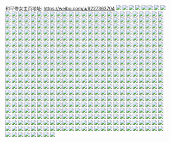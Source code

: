 和平修女主页地址: https://weibo.com/u/6227363704 
![](https://wx4.sinaimg.cn/mw2000/006NrnM4ly1h9e8dhwu6yj31o0280nmz.jpg) 
![](https://wx4.sinaimg.cn/mw2000/006NrnM4ly1h977jb4b2ij32c0340u0z.jpg) 
![](https://wx4.sinaimg.cn/mw2000/006NrnM4ly1h95z5vyiq3j31o0280hdt.jpg) 
![](https://wx4.sinaimg.cn/mw2000/006NrnM4ly1h95z5riuj2j31o0280hdt.jpg) 
![](https://wx4.sinaimg.cn/mw2000/006NrnM4ly1h8xh84t3bij327s2ye4qr.jpg) 
![](https://wx4.sinaimg.cn/mw2000/006NrnM4ly1h8xh89dsg5j31nz27zb29.jpg) 
![](https://wx4.sinaimg.cn/mw2000/006NrnM4ly1h8xh8a1l2jj31o0280e81.jpg) 
![](https://wx4.sinaimg.cn/mw2000/006NrnM4ly1h8xh88kb7gj31o0280u0x.jpg) 
![](https://wx4.sinaimg.cn/mw2000/006NrnM4ly1h8uiud09a4j31o0280x6p.jpg) 
![](https://wx4.sinaimg.cn/mw2000/006NrnM4ly1h8uiudvl0sj31o0280u0x.jpg) 
![](https://wx4.sinaimg.cn/mw2000/006NrnM4ly1h8nm0iq11sj32801o0b29.jpg) 
![](https://wx4.sinaimg.cn/mw2000/006NrnM4ly1h8lc8cululj31o0280npd.jpg) 
![](https://wx4.sinaimg.cn/mw2000/006NrnM4ly1h8lcbd9448j31o0280hdt.jpg) 
![](https://wx4.sinaimg.cn/mw2000/006NrnM4ly1h8ik2py7abj32a531ie82.jpg) 
![](https://wx4.sinaimg.cn/mw2000/006NrnM4ly1h8ik2xebg1j31o02801ky.jpg) 
![](https://wx4.sinaimg.cn/mw2000/006NrnM4ly1h8ctmtcvxoj326k26knpd.jpg) 
![](https://wx4.sinaimg.cn/mw2000/006NrnM4ly1h8ctmv8pkej30h80mywh3.jpg) 
![](https://wx4.sinaimg.cn/mw2000/006NrnM4ly1h8bzryuvrqj31it213b29.jpg) 
![](https://wx4.sinaimg.cn/mw2000/006NrnM4ly1h8bzrzy4zoj31by1rx4qp.jpg) 
![](https://wx4.sinaimg.cn/mw2000/006NrnM4ly1h8bzry9vhtj31o0280kjl.jpg) 
![](https://wx4.sinaimg.cn/mw2000/006NrnM4ly1h8bzs1lb3oj31o0280x6p.jpg) 
![](https://wx4.sinaimg.cn/mw2000/006NrnM4ly1h8bzs0rjo3j31o0280kjl.jpg) 
![](https://wx4.sinaimg.cn/mw2000/006NrnM4ly1h8bzrx41r7j31o0280x6p.jpg) 
![](https://wx4.sinaimg.cn/mw2000/006NrnM4ly1h8aqh6u6s4j32c02c07wi.jpg) 
![](https://wx4.sinaimg.cn/mw2000/006NrnM4ly1h8aqh643dpj31nz1nz4qp.jpg) 
![](https://wx4.sinaimg.cn/mw2000/006NrnM4ly1h8aqign1h4j30zo0zok08.jpg) 
![](https://wx4.sinaimg.cn/mw2000/006NrnM4ly1h7nlcz8sxxj31o01o0b29.jpg) 
![](https://wx4.sinaimg.cn/mw2000/006NrnM4ly1h7nlcx7tdtj32by2bye82.jpg) 
![](https://wx4.sinaimg.cn/mw2000/006NrnM4ly1h7nld0rqd5j31o01o0b29.jpg) 
![](https://wx4.sinaimg.cn/mw2000/006NrnM4ly1h7nlcttldgj32c02c0b29.jpg) 
![](https://wx4.sinaimg.cn/mw2000/006NrnM4ly1h7nlcvdfh3j32c02c0npd.jpg) 
![](https://wx4.sinaimg.cn/mw2000/006NrnM4ly1h7nldmlxedj32c02c0kjl.jpg) 
![](https://wx4.sinaimg.cn/mw2000/006NrnM4ly1h7gttwhitzj30wi0jw77h.jpg) 
![](https://wx4.sinaimg.cn/mw2000/006NrnM4ly1h70ivynjo0j32bc334gy3.jpg) 
![](https://wx4.sinaimg.cn/mw2000/006NrnM4ly1h70j2wcsx4j314v1iidx6.jpg) 
![](https://wx4.sinaimg.cn/mw2000/006NrnM4ly1h70ivv6qm3j31401hcgnh.jpg) 
![](https://wx4.sinaimg.cn/mw2000/006NrnM4ly1h70j309v54j32c0340x6p.jpg) 
![](https://wx4.sinaimg.cn/mw2000/006NrnM4ly1h70j4vipi9j32bc334qv6.jpg) 
![](https://wx4.sinaimg.cn/mw2000/006NrnM4ly1h6y3l7rpqgj31o0280u0x.jpg) 
![](https://wx4.sinaimg.cn/mw2000/006NrnM4ly1h6y3l93s40j31o0280e81.jpg) 
![](https://wx4.sinaimg.cn/mw2000/006NrnM4ly1h6y3lafproj31o0280tfk.jpg) 
![](https://wx4.sinaimg.cn/mw2000/006NrnM4ly1h6y3lcl8caj30wi17c0tf.jpg) 
![](https://wx4.sinaimg.cn/mw2000/006NrnM4ly1h6y3lca27oj31o0280hdt.jpg) 
![](https://wx4.sinaimg.cn/mw2000/006NrnM4ly1h6y3larcfbj30wi17cdnb.jpg) 
![](https://wx4.sinaimg.cn/mw2000/006NrnM4ly1h6vu3dbs9rj30u0140tb2.jpg) 
![](https://wx4.sinaimg.cn/mw2000/006NrnM4ly1h6vu3cq915j30u0140gnf.jpg) 
![](https://wx4.sinaimg.cn/mw2000/006NrnM4ly1h6vowtq9nlj30u0140dp1.jpg) 
![](https://wx4.sinaimg.cn/mw2000/006NrnM4ly1h6vowuwciqj30u013ywnt.jpg) 
![](https://wx4.sinaimg.cn/mw2000/006NrnM4ly1h6vowvvvgvj30u014042b.jpg) 
![](https://wx4.sinaimg.cn/mw2000/006NrnM4ly1h66eo76s67j30vh0vh75e.jpg) 
![](https://wx4.sinaimg.cn/mw2000/006NrnM4ly1h66eo9umq5j31o0280b29.jpg) 
![](https://wx4.sinaimg.cn/mw2000/006NrnM4ly1h5zi4xlqirj32c0340b2a.jpg) 
![](https://wx4.sinaimg.cn/mw2000/006NrnM4ly1h5nndlu2c9j32c0340npe.jpg) 
![](https://wx4.sinaimg.cn/mw2000/006NrnM4ly1h5nnde9nnwj32c03404qq.jpg) 
![](https://wx4.sinaimg.cn/mw2000/006NrnM4ly1h5nndibf71j31o0280qv5.jpg) 
![](https://wx4.sinaimg.cn/mw2000/006NrnM4ly1h5nng904iaj32c035tkjo.jpg) 
![](https://wx4.sinaimg.cn/mw2000/006NrnM4ly1h5nng7nqy3j30wi17c4qp.jpg) 
![](https://wx4.sinaimg.cn/mw2000/006NrnM4ly1h5nng39izij32c0340qv7.jpg) 
![](https://wx4.sinaimg.cn/mw2000/006NrnM4ly1h5nng4ohb7j32c0340hdu.jpg) 
![](https://wx4.sinaimg.cn/mw2000/006NrnM4ly1h5j5vmap02j32c0340x6q.jpg) 
![](https://wx4.sinaimg.cn/mw2000/006NrnM4ly1h5j5voj2faj31jw22ib29.jpg) 
![](https://wx4.sinaimg.cn/mw2000/006NrnM4ly1h5j5vp3gtrj3241241e81.jpg) 
![](https://wx4.sinaimg.cn/mw2000/006NrnM4ly1h5j5vrw07tj31ri2coqv5.jpg) 
![](https://wx4.sinaimg.cn/mw2000/006NrnM4ly1h5j5vpvy02j32c0340b2a.jpg) 
![](https://wx4.sinaimg.cn/mw2000/006NrnM4ly1h5j5vxm0klj32c0340hdu.jpg) 
![](https://wx4.sinaimg.cn/mw2000/006NrnM4ly1h5j5vo04nmj31o0280kjm.jpg) 
![](https://wx4.sinaimg.cn/mw2000/006NrnM4ly1h5j5vko17aj31zr2nob29.jpg) 
![](https://wx4.sinaimg.cn/mw2000/006NrnM4ly1h5j5vr5knsj32c03401kz.jpg) 
![](https://wx4.sinaimg.cn/mw2000/006NrnM4ly1h5j5vtbvqqj31o0280kjl.jpg) 
![](https://wx4.sinaimg.cn/mw2000/006NrnM4ly1h5j5vub0ytj32c03407wi.jpg) 
![](https://wx4.sinaimg.cn/mw2000/006NrnM4ly1h5j5vwe64wj325o2vkhdt.jpg) 
![](https://wx4.sinaimg.cn/mw2000/006NrnM4ly1h5be6yx5ugj31o01o04qp.jpg) 
![](https://wx4.sinaimg.cn/mw2000/006NrnM4ly1h57h16fodrj31o01o0b29.jpg) 
![](https://wx4.sinaimg.cn/mw2000/006NrnM4ly1h57h17alkwj32c02c0qv5.jpg) 
![](https://wx4.sinaimg.cn/mw2000/006NrnM4ly1h57h1c5b8aj32801o0x6p.jpg) 
![](https://wx4.sinaimg.cn/mw2000/006NrnM4ly1h4rmhpn5e8j32c02c0hdt.jpg) 
![](https://wx4.sinaimg.cn/mw2000/006NrnM4ly1h4rmhthzikj30su0suafa.jpg) 
![](https://wx4.sinaimg.cn/mw2000/006NrnM4ly1h4n1n9ifj4j32c02c01kz.jpg) 
![](https://wx4.sinaimg.cn/mw2000/006NrnM4ly1h4n1nep1u7j31qc1qchdt.jpg) 
![](https://wx4.sinaimg.cn/mw2000/006NrnM4ly1h4n1nb8zk1j327n27nhdu.jpg) 
![](https://wx4.sinaimg.cn/mw2000/006NrnM4ly1h4n1n83stnj32c02c04qq.jpg) 
![](https://wx4.sinaimg.cn/mw2000/006NrnM4ly1h4n1ndon4sj32c02c0qv5.jpg) 
![](https://wx4.sinaimg.cn/mw2000/006NrnM4ly1h4n1ncol9wj3242242u0x.jpg) 
![](https://wx4.sinaimg.cn/mw2000/006NrnM4ly1h4n1nbxlubj32c02c0e81.jpg) 
![](https://wx4.sinaimg.cn/mw2000/006NrnM4ly1h4n1nf7jtaj31o01o07t2.jpg) 
![](https://wx4.sinaimg.cn/mw2000/006NrnM4ly1h4jh85km6ij30wi0widm2.jpg) 
![](https://wx4.sinaimg.cn/mw2000/006NrnM4ly1h4ch7w39ngj32c02c0qv5.jpg) 
![](https://wx4.sinaimg.cn/mw2000/006NrnM4ly1h33ebo35dpj32c02c0qv5.jpg) 
![](https://wx4.sinaimg.cn/mw2000/006NrnM4ly1h33ebp0854j32c02c0e82.jpg) 
![](https://wx4.sinaimg.cn/mw2000/006NrnM4ly1h33eias2g9j32801o0npd.jpg) 
![](https://wx4.sinaimg.cn/mw2000/006NrnM4ly1h33ejanyp8j32c02c0npd.jpg) 
![](https://wx4.sinaimg.cn/mw2000/006NrnM4ly1h33fuvqrogj32522urb2b.jpg) 
![](https://wx4.sinaimg.cn/mw2000/006NrnM4ly1h33eibmm90j32c02c0u0x.jpg) 
![](https://wx4.sinaimg.cn/mw2000/006NrnM4ly1h33ej9xq8jj32c02c01ky.jpg) 
![](https://wx4.sinaimg.cn/mw2000/006NrnM4ly1h33ejnxia1j32c02c0x6p.jpg) 
![](https://wx4.sinaimg.cn/mw2000/006NrnM4ly1h2xo93qqr2j32mf3hxkjn.jpg) 
![](https://wx4.sinaimg.cn/mw2000/006NrnM4ly1h2xofmn1t9j31gr1gre81.jpg) 
![](https://wx4.sinaimg.cn/mw2000/006NrnM4ly1h2xocjvd3zj32h51uvb29.jpg) 
![](https://wx4.sinaimg.cn/mw2000/006NrnM4ly1h2ew68ho73j32c02c07wi.jpg) 
![](https://wx4.sinaimg.cn/mw2000/006NrnM4ly1h2ew6fgwmmj32c02c0b2b.jpg) 
![](https://wx4.sinaimg.cn/mw2000/006NrnM4ly1h2ew7i7dw2j30ps0ps0tr.jpg) 
![](https://wx4.sinaimg.cn/mw2000/006NrnM4ly1h2chstbj0wj3340340npg.jpg) 
![](https://wx4.sinaimg.cn/mw2000/006NrnM4ly1h2chszjh8dj32c02c07wj.jpg) 
![](https://wx4.sinaimg.cn/mw2000/006NrnM4ly1h2cht1vj8wj324225be81.jpg) 
![](https://wx4.sinaimg.cn/mw2000/006NrnM4ly1h2chsbno0tj32c02c0b2a.jpg) 
![](https://wx4.sinaimg.cn/mw2000/006NrnM4ly1h2chsf2mnjj32c02c0x6p.jpg) 
![](https://wx4.sinaimg.cn/mw2000/006NrnM4ly1h276vi22dqj329l30se82.jpg) 
![](https://wx4.sinaimg.cn/mw2000/006NrnM4ly1h276vgsa67j32c0340kjm.jpg) 
![](https://wx4.sinaimg.cn/mw2000/006NrnM4ly1h276vk2ykqj328n2zjb2a.jpg) 
![](https://wx4.sinaimg.cn/mw2000/006NrnM4ly1h276vnha38j31pz2anb29.jpg) 
![](https://wx4.sinaimg.cn/mw2000/006NrnM4ly1h1e85pvgppj327p28jqt2.jpg) 
![](https://wx4.sinaimg.cn/mw2000/006NrnM4ly1h1e895t9yhj31o01o01kx.jpg) 
![](https://wx4.sinaimg.cn/mw2000/006NrnM4ly1h1e85eemy7j329g29g7wi.jpg) 
![](https://wx4.sinaimg.cn/mw2000/006NrnM4ly1h1e85h4db1j32801o0qv5.jpg) 
![](https://wx4.sinaimg.cn/mw2000/006NrnM4ly1h106dnv0z8j31vb1vbnke.jpg) 
![](https://wx4.sinaimg.cn/mw2000/006NrnM4ly1h106dpmag8j30zk0zkdrp.jpg) 
![](https://wx4.sinaimg.cn/mw2000/006NrnM4ly1h106diwk0cj30hs0hswgm.jpg) 
![](https://wx4.sinaimg.cn/mw2000/006NrnM4ly1h106dqd3phj322x22xb29.jpg) 
![](https://wx4.sinaimg.cn/mw2000/006NrnM4ly1h106ds1f6bj32c02c0x6r.jpg) 
![](https://wx4.sinaimg.cn/mw2000/006NrnM4ly1h0yy81lro0j32c02c04qq.jpg) 
![](https://wx4.sinaimg.cn/mw2000/006NrnM4ly1h0yphyzrzqj317c0widq9.jpg) 
![](https://wx4.sinaimg.cn/mw2000/006NrnM4ly1h0ypnvwxe6j31o01o0x4e.jpg) 
![](https://wx4.sinaimg.cn/mw2000/006NrnM4ly1h0yy84nockj32c02c0qv5.jpg) 
![](https://wx4.sinaimg.cn/mw2000/006NrnM4ly1h0yphzsqooj32801o07wh.jpg) 
![](https://wx4.sinaimg.cn/mw2000/006NrnM4ly1h0yy7x9lvdj30wi0wiwlf.jpg) 
![](https://wx4.sinaimg.cn/mw2000/006NrnM4ly1h0ypi29ml3j32c02c0kjl.jpg) 
![](https://wx4.sinaimg.cn/mw2000/006NrnM4ly1h0yy7wssj5j32c02c0hdu.jpg) 
![](https://wx4.sinaimg.cn/mw2000/006NrnM4ly1h0yy83p483j32c02c01ky.jpg) 
![](https://wx4.sinaimg.cn/mw2000/006NrnM4ly1h0m447ed60j322v22vqv5.jpg) 
![](https://wx4.sinaimg.cn/mw2000/006NrnM4ly1h0m44bsrfjj321s21se81.jpg) 
![](https://wx4.sinaimg.cn/mw2000/006NrnM4ly1h0lvb4pnt9j32c02c0e81.jpg) 
![](https://wx4.sinaimg.cn/mw2000/006NrnM4ly1h0lvdz6zaxj32c02c0hdt.jpg) 
![](https://wx4.sinaimg.cn/mw2000/006NrnM4ly1h0ik0tg6cfj32c02c0u0x.jpg) 
![](https://wx4.sinaimg.cn/mw2000/006NrnM4ly1h0ik0yhji2j322h22hb29.jpg) 
![](https://wx4.sinaimg.cn/mw2000/006NrnM4ly1h063eq912uj32c02c0npd.jpg) 
![](https://wx4.sinaimg.cn/mw2000/006NrnM4ly1h063fzl4wtj32c02c0qv6.jpg) 
![](https://wx4.sinaimg.cn/mw2000/006NrnM4ly1gzhmwdrnx6j32cq2cq1kx.jpg) 
![](https://wx4.sinaimg.cn/mw2000/006NrnM4ly1gzhmwcz639j32co2co4qp.jpg) 
![](https://wx4.sinaimg.cn/mw2000/006NrnM4ly1gzcur0iz5uj32c0340qv8.jpg) 
![](https://wx4.sinaimg.cn/mw2000/006NrnM4ly1gzcur144o2j30ny0vxgoj.jpg) 
![](https://wx4.sinaimg.cn/mw2000/006NrnM4ly1gzcur1q2qej32801o0e81.jpg) 
![](https://wx4.sinaimg.cn/mw2000/006NrnM4ly1gz8oj3ui50j30s80s8q7z.jpg) 
![](https://wx4.sinaimg.cn/mw2000/006NrnM4ly1gz1ztffn61j30rt2bd4qp.jpg) 
![](https://wx4.sinaimg.cn/mw2000/006NrnM4ly1gy9vseqx1nj30wi0b7jsy.jpg) 
![](https://wx4.sinaimg.cn/mw2000/006NrnM4ly1gy9vsij9n6j30u01trqiu.jpg) 
![](https://wx4.sinaimg.cn/mw2000/006NrnM4ly1gxx6vmdlpaj32u424l7wj.jpg) 
![](https://wx4.sinaimg.cn/mw2000/006NrnM4ly1gxx6vqin8kj31qd2b5u0z.jpg) 
![](https://wx4.sinaimg.cn/mw2000/006NrnM4ly1gxiicin2qrj30wi4jewwn.jpg) 
![](https://wx4.sinaimg.cn/mw2000/006NrnM4ly1gxiichq9iej31qy3404qq.jpg) 
![](https://wx4.sinaimg.cn/mw2000/006NrnM4ly1gxbgfo8dclj33402c0x6q.jpg) 
![](https://wx4.sinaimg.cn/mw2000/006NrnM4ly1gxbgfql8i5j33402c0npd.jpg) 
![](https://wx4.sinaimg.cn/mw2000/006NrnM4ly1gxbgfxmxmpj32771neb29.jpg) 
![](https://wx4.sinaimg.cn/mw2000/006NrnM4ly1gxbgfu7vyxj33402c0npg.jpg) 
![](https://wx4.sinaimg.cn/mw2000/006NrnM4ly1gxbgfwn243j33402c0hdw.jpg) 
![](https://wx4.sinaimg.cn/mw2000/006NrnM4ly1gxbgg1ullxj32c0340hdw.jpg) 
![](https://wx4.sinaimg.cn/mw2000/006NrnM4ly1gx96dh4c2bj32c0340u0y.jpg) 
![](https://wx4.sinaimg.cn/mw2000/006NrnM4ly1gx96daoolrj32by1qynpe.jpg) 
![](https://wx4.sinaimg.cn/mw2000/006NrnM4ly1gx96dban7gj30wi1yah3j.jpg) 
![](https://wx4.sinaimg.cn/mw2000/006NrnM4ly1gx96dc78dwj32by1qzb2a.jpg) 
![](https://wx4.sinaimg.cn/mw2000/006NrnM4ly1gx96dd4nluj31zy1hy7wh.jpg) 
![](https://wx4.sinaimg.cn/mw2000/006NrnM4ly1gx96deacooj32za28gb2b.jpg) 
![](https://wx4.sinaimg.cn/mw2000/006NrnM4ly1gx945k2qfdj32by1qznpe.jpg) 
![](https://wx4.sinaimg.cn/mw2000/006NrnM4ly1gx945ifws8j31l416uh7c.jpg) 
![](https://wx4.sinaimg.cn/mw2000/006NrnM4ly1gx945ht6gfj30vb0nhtim.jpg) 
![](https://wx4.sinaimg.cn/mw2000/006NrnM4ly1gx945pisqdj32ra22gkjo.jpg) 
![](https://wx4.sinaimg.cn/mw2000/006NrnM4ly1gx945vnr0pj33402c01kz.jpg) 
![](https://wx4.sinaimg.cn/mw2000/006NrnM4ly1gx945tojcpj33402c0kjp.jpg) 
![](https://wx4.sinaimg.cn/mw2000/006NrnM4ly1gx945qg81fj32by1qz4qq.jpg) 
![](https://wx4.sinaimg.cn/mw2000/006NrnM4ly1gx945y4jo8j328q1okb2b.jpg) 
![](https://wx4.sinaimg.cn/mw2000/006NrnM4ly1gx945z4faej32by1qzkjm.jpg) 
![](https://wx4.sinaimg.cn/mw2000/006NrnM4ly1gx9449x0r0j33402c0qv8.jpg) 
![](https://wx4.sinaimg.cn/mw2000/006NrnM4ly1gx9441fsv8j33402c07wj.jpg) 
![](https://wx4.sinaimg.cn/mw2000/006NrnM4ly1gx9447u45mj32tz24hu0x.jpg) 
![](https://wx4.sinaimg.cn/mw2000/006NrnM4ly1gx943z4bbgj33402c0u0y.jpg) 
![](https://wx4.sinaimg.cn/mw2000/006NrnM4ly1gx9441w881j30n80hfgq7.jpg) 
![](https://wx4.sinaimg.cn/mw2000/006NrnM4ly1gx9443tpxqj33402c0e84.jpg) 
![](https://wx4.sinaimg.cn/mw2000/006NrnM4ly1gwn9t8xsfoj32c033yqv7.jpg) 
![](https://wx4.sinaimg.cn/mw2000/006NrnM4ly1gwn9t7ouagj32c033ye82.jpg) 
![](https://wx4.sinaimg.cn/mw2000/006NrnM4ly1gwn9tads1nj32c033y4qr.jpg) 
![](https://wx4.sinaimg.cn/mw2000/006NrnM4ly1gwn9tbvvn6j32c033y4qr.jpg) 
![](https://wx4.sinaimg.cn/mw2000/006NrnM4ly1gwn9te36csj32c033yhdv.jpg) 
![](https://wx4.sinaimg.cn/mw2000/006NrnM4ly1gwn9tfbus1j32c033yx6q.jpg) 
![](https://wx4.sinaimg.cn/mw2000/006NrnM4ly1gw9c9qitddj334033yu0x.jpg) 
![](https://wx4.sinaimg.cn/mw2000/006NrnM4ly1gw19qbcgwkj30xc230e81.jpg) 
![](https://wx4.sinaimg.cn/mw2000/006NrnM4ly1gw19qcnpadj30xc2307r2.jpg) 
![](https://wx4.sinaimg.cn/mw2000/006NrnM4ly1gw19qdjnv9j30xc2304qp.jpg) 
![](https://wx4.sinaimg.cn/mw2000/006NrnM4ly1gw19qe71iej30xc1wrqsu.jpg) 
![](https://wx4.sinaimg.cn/mw2000/006NrnM4ly1gw19qap3y9j30xc2301kx.jpg) 
![](https://wx4.sinaimg.cn/mw2000/006NrnM4ly1gw19qg1ou0j323n2svhdt.jpg) 
![](https://wx4.sinaimg.cn/mw2000/006NrnM4ly1gvfv3fv75nj62c03404qt02.jpg) 
![](https://wx4.sinaimg.cn/mw2000/006NrnM4ly1gvfuzolai0j62c033ykjn02.jpg) 
![](https://wx4.sinaimg.cn/mw2000/006NrnM4ly1gvfbdfnc0gj32c033y7wi.jpg) 
![](https://wx4.sinaimg.cn/mw2000/006NrnM4ly1gvfuzrdt91j622o340hdu02.jpg) 
![](https://wx4.sinaimg.cn/mw2000/006NrnM4ly1gvfuzpshd6j634033yu0z02.jpg) 
![](https://wx4.sinaimg.cn/mw2000/006NrnM4ly1gvfuzng6eaj622o340e8202.jpg) 
![](https://wx4.sinaimg.cn/mw2000/006NrnM4ly1gvfvdw4kgcj63402c0u0y02.jpg) 
![](https://wx4.sinaimg.cn/mw2000/006NrnM4ly1gvfvds4divj62c0340b2b02.jpg) 
![](https://wx4.sinaimg.cn/mw2000/006NrnM4ly1gvfvdtu43jj62c03401kz02.jpg) 
![](https://wx4.sinaimg.cn/mw2000/006NrnM4ly1gvfvgcw1cdj62c0340x6q02.jpg) 
![](https://wx4.sinaimg.cn/mw2000/006NrnM4ly1gvfvdy1xvzj63402c0x6q02.jpg) 
![](https://wx4.sinaimg.cn/mw2000/006NrnM4ly1gvfve0oxisj62c033yx6r02.jpg) 
![](https://wx4.sinaimg.cn/mw2000/006NrnM4ly1gvfvdohb5tj63402c0kjn02.jpg) 
![](https://wx4.sinaimg.cn/mw2000/006NrnM4ly1gvfve2drgxj63402c0u0x02.jpg) 
![](https://wx4.sinaimg.cn/mw2000/006NrnM4ly1gvfvgyq1kej62bj33dkjn02.jpg) 
![](https://wx4.sinaimg.cn/mw2000/006NrnM4ly1guon29knj8j615o1syduk02.jpg) 
![](https://wx4.sinaimg.cn/mw2000/006NrnM4ly1guon28vncpj62c033ynpf02.jpg) 
![](https://wx4.sinaimg.cn/mw2000/006NrnM4ly1guon2im4xaj62c033ye8302.jpg) 
![](https://wx4.sinaimg.cn/mw2000/006NrnM4ly1guon2jnerlj62c033yhdu02.jpg) 
![](https://wx4.sinaimg.cn/mw2000/006NrnM4ly1guon2eez07j62c033y1kz02.jpg) 
![](https://wx4.sinaimg.cn/mw2000/006NrnM4ly1guon2giph6j62c033yhdu02.jpg) 
![](https://wx4.sinaimg.cn/mw2000/006NrnM4ly1gu7rrpjkfmj62962zm4qr02.jpg) 
![](https://wx4.sinaimg.cn/mw2000/006NrnM4ly1gu7rr7gmozj62al3254qr02.jpg) 
![](https://wx4.sinaimg.cn/mw2000/006NrnM4ly1gu7rt0srwjj62c03407wn02.jpg) 
![](https://wx4.sinaimg.cn/mw2000/006NrnM4ly1gu7rsbgckdj62bb34d1kz02.jpg) 
![](https://wx4.sinaimg.cn/mw2000/006NrnM4ly1gu7rrlw5uwj62c0340kjn02.jpg) 
![](https://wx4.sinaimg.cn/mw2000/006NrnM4ly1gu7rrsluyhj62c0340hdw02.jpg) 
![](https://wx4.sinaimg.cn/mw2000/006NrnM4ly1gtf855e6okj62c02c04qq02.jpg) 
![](https://wx4.sinaimg.cn/mw2000/006NrnM4ly1gtf85uhndmj627s27su0x02.jpg) 
![](https://wx4.sinaimg.cn/mw2000/006NrnM4ly1gtf879wp7rj62c02c0b2a02.jpg) 
![](https://wx4.sinaimg.cn/mw2000/006NrnM4ly1gtf857s0c9j62c02c04qq02.jpg) 
![](https://wx4.sinaimg.cn/mw2000/006NrnM4ly1gtf85ig1e8j629c29cu0x02.jpg) 
![](https://wx4.sinaimg.cn/mw2000/006NrnM4ly1gtf859iv6rj62c02c0qv602.jpg) 
![](https://wx4.sinaimg.cn/mw2000/006NrnM4ly1gtf85b1tehj62c02c0qv502.jpg) 
![](https://wx4.sinaimg.cn/mw2000/006NrnM4ly1gtf85eqzhoj62bx2bxqv502.jpg) 
![](https://wx4.sinaimg.cn/mw2000/006NrnM4ly1gtf853nvkij62c02c0kjm02.jpg) 
![](https://wx4.sinaimg.cn/mw2000/006NrnM4ly1gtf85d3ynvj62c02c0x6q02.jpg) 
![](https://wx4.sinaimg.cn/mw2000/006NrnM4ly1gtf85gx443j62c02c0e8202.jpg) 
![](https://wx4.sinaimg.cn/mw2000/006NrnM4ly1gtf877m56kj62c02c0npe02.jpg) 
![](https://wx4.sinaimg.cn/mw2000/006NrnM4ly1gsudokkhnoj32c02c0qv6.jpg) 
![](https://wx4.sinaimg.cn/mw2000/006NrnM4ly1gsudon5kvxj33413417wj.jpg) 
![](https://wx4.sinaimg.cn/mw2000/006NrnM4ly1gsudolv2eqj32c02c0e83.jpg) 
![](https://wx4.sinaimg.cn/mw2000/006NrnM4ly1gsudootfm1j32c0340b2b.jpg) 
![](https://wx4.sinaimg.cn/mw2000/006NrnM4ly1gss6amjlmkj32c033y1kz.jpg) 
![](https://wx4.sinaimg.cn/mw2000/006NrnM4ly1gss6ak5ivcj32c033ynpe.jpg) 
![](https://wx4.sinaimg.cn/mw2000/006NrnM4ly1gss6apryuoj32c033ye82.jpg) 
![](https://wx4.sinaimg.cn/mw2000/006NrnM4ly1gss6b055snj32c033yhdv.jpg) 
![](https://wx4.sinaimg.cn/mw2000/006NrnM4ly1gss6aol3oij30wi1cr474.jpg) 
![](https://wx4.sinaimg.cn/mw2000/006NrnM4ly1gss6auycggj32c02c07wj.jpg) 
![](https://wx4.sinaimg.cn/mw2000/006NrnM4ly1gss6ay688nj32c0340b2b.jpg) 
![](https://wx4.sinaimg.cn/mw2000/006NrnM4ly1gss6as7q1ij33402c0b2b.jpg) 
![](https://wx4.sinaimg.cn/mw2000/006NrnM4ly1gss6b1ktdgj328o28ob2a.jpg) 
![](https://wx4.sinaimg.cn/mw2000/006NrnM4ly1gryd1rm1oaj32xi2xi4qq.jpg) 
![](https://wx4.sinaimg.cn/mw2000/006NrnM4ly1grbhttni15j32c0340kjl.jpg) 
![](https://wx4.sinaimg.cn/mw2000/006NrnM4ly1gr3tt8088hj32c02c0b29.jpg) 
![](https://wx4.sinaimg.cn/mw2000/006NrnM4ly1gr3tv16r4hj30kk05kjrm.jpg) 
![](https://wx4.sinaimg.cn/mw2000/006NrnM4ly1gqlhoujq5gj30wi6ip7qg.jpg) 
![](https://wx4.sinaimg.cn/mw2000/006NrnM4ly1gqlckubd7fj30wi52yh36.jpg) 
![](https://wx4.sinaimg.cn/mw2000/006NrnM4ly1gqh32mgn70j33402bye5g.jpg) 
![](https://wx4.sinaimg.cn/mw2000/006NrnM4ly1gqfy1g5finj326d1g8e81.jpg) 
![](https://wx4.sinaimg.cn/mw2000/006NrnM4ly1gqfy1gsrbnj32c01k0u0x.jpg) 
![](https://wx4.sinaimg.cn/mw2000/006NrnM4ly1gqfs3ofrucj31sc16wtyi.jpg) 
![](https://wx4.sinaimg.cn/mw2000/006NrnM4ly1gq3czklzenj33402c0b2b.jpg) 
![](https://wx4.sinaimg.cn/mw2000/006NrnM4ly1gq3d016kfdj33402c07wi.jpg) 
![](https://wx4.sinaimg.cn/mw2000/006NrnM4ly1gq3czox16uj32fm2jje81.jpg) 
![](https://wx4.sinaimg.cn/mw2000/006NrnM4ly1gq3czn6snxj32c03404qp.jpg) 
![](https://wx4.sinaimg.cn/mw2000/006NrnM4ly1gq3d625143j32842ytkjl.jpg) 
![](https://wx4.sinaimg.cn/mw2000/006NrnM4ly1gpiart9cgtj32me2me1ky.jpg) 
![](https://wx4.sinaimg.cn/mw2000/006NrnM4ly1gpbiatxfsnj32c02c0b2a.jpg) 
![](https://wx4.sinaimg.cn/mw2000/006NrnM4ly1gp28nnfbcgj32c02c04qp.jpg) 
![](https://wx4.sinaimg.cn/mw2000/006NrnM4ly1gp28np2n4ej32c02c0hdt.jpg) 
![](https://wx4.sinaimg.cn/mw2000/006NrnM4ly1gq1vm08qwaj32c02c04qp.jpg) 
![](https://wx4.sinaimg.cn/mw2000/006NrnM4ly1gn617b8w3ej315s0vctlk.jpg) 
![](https://wx4.sinaimg.cn/mw2000/006NrnM4ly1gn617c5n55j32c0340nij.jpg) 
![](https://wx4.sinaimg.cn/mw2000/006NrnM4ly1gmawkr76zpj32c02c01kx.jpg) 
![](https://wx4.sinaimg.cn/mw2000/006NrnM4ly1gmawktf764j32c02c0avv.jpg) 
![](https://wx4.sinaimg.cn/mw2000/006NrnM4ly1gmawkv0uhcj315s0vc7ge.jpg) 
![](https://wx4.sinaimg.cn/mw2000/006NrnM4ly1gmawl17ukkj31nv1nv4qp.jpg) 
![](https://wx4.sinaimg.cn/mw2000/006NrnM4ly1gmawkydslsj32c02c0e82.jpg) 
![](https://wx4.sinaimg.cn/mw2000/006NrnM4ly1gmawkpito9j32c02c0x6q.jpg) 
![](https://wx4.sinaimg.cn/mw2000/006NrnM4ly1gl6gx3pm9gj32c02c07wi.jpg) 
![](https://wx4.sinaimg.cn/mw2000/006NrnM4ly1gl6gxkizxnj33402c01kx.jpg) 
![](https://wx4.sinaimg.cn/mw2000/006NrnM4ly1gl6gx93e0jj32a331gkjl.jpg) 
![](https://wx4.sinaimg.cn/mw2000/006NrnM4ly1gl6gx5ra34j32ab2ab4ip.jpg) 
![](https://wx4.sinaimg.cn/mw2000/006NrnM4ly1gl6gxagb29j30sp12agtk.jpg) 
![](https://wx4.sinaimg.cn/mw2000/006NrnM4ly1gl6gxbm2jxj320w20wnp7.jpg) 
![](https://wx4.sinaimg.cn/mw2000/006NrnM4ly1gl6gxdzxudj32c02c0hdt.jpg) 
![](https://wx4.sinaimg.cn/mw2000/006NrnM4ly1gl6gxgux1rj328f28fkjl.jpg) 
![](https://wx4.sinaimg.cn/mw2000/006NrnM4ly1gl6gwzahtcj326d26dhdt.jpg) 
![](https://wx4.sinaimg.cn/mw2000/006NrnM4ly1gkx477f4b6j32c02c07wj.jpg) 
![](https://wx4.sinaimg.cn/mw2000/006NrnM4ly1gkq77yr1nzj33402c0kjl.jpg) 
![](https://wx4.sinaimg.cn/mw2000/006NrnM4ly1gkq7829l4tj33402c07wh.jpg) 
![](https://wx4.sinaimg.cn/mw2000/006NrnM4ly1gkq784ve39j33402c0b29.jpg) 
![](https://wx4.sinaimg.cn/mw2000/006NrnM4ly1gkq786vq0oj32c02c04qp.jpg) 
![](https://wx4.sinaimg.cn/mw2000/006NrnM4ly1gkq788s1evj32c02c0npf.jpg) 
![](https://wx4.sinaimg.cn/mw2000/006NrnM4ly1gkq77vehxej32c02c0hdv.jpg) 
![](https://wx4.sinaimg.cn/mw2000/006NrnM4ly1gkq78bm2rgj327m27mb2b.jpg) 
![](https://wx4.sinaimg.cn/mw2000/006NrnM4ly1gkq78dzbazj32c02c0e85.jpg) 
![](https://wx4.sinaimg.cn/mw2000/006NrnM4ly1gkq78fwtudj32c02c0qv7.jpg) 
![](https://wx4.sinaimg.cn/mw2000/006NrnM4ly1gk32o1sbvzj329b29bb2a.jpg) 
![](https://wx4.sinaimg.cn/mw2000/006NrnM4ly1gk32rsp3e6j32c02c0qv6.jpg) 
![](https://wx4.sinaimg.cn/mw2000/006NrnM4ly1gk32o52zyyj32c02c07wi.jpg) 
![](https://wx4.sinaimg.cn/mw2000/006NrnM4ly1gk32s5dm9pj32c02c0e81.jpg) 
![](https://wx4.sinaimg.cn/mw2000/006NrnM4ly1gj8nz8usxcj30n00pgdiy.jpg) 
![](https://wx4.sinaimg.cn/mw2000/006NrnM4ly1gj8nwop6bqj32c02c0qv6.jpg) 
![](https://wx4.sinaimg.cn/mw2000/006NrnM4ly1gj8nwkue3kj32a42a41ky.jpg) 
![](https://wx4.sinaimg.cn/mw2000/006NrnM4ly1gin5g71vxyj31jv1jv1kx.jpg) 
![](https://wx4.sinaimg.cn/mw2000/006NrnM4ly1gin5g867hmj32c02c01ky.jpg) 
![](https://wx4.sinaimg.cn/mw2000/006NrnM4ly1gin5g6bn0cj32c02c0npe.jpg) 
![](https://wx4.sinaimg.cn/mw2000/006NrnM4ly1gin5iidt6uj31vp19ne4s.jpg) 
![](https://wx4.sinaimg.cn/mw2000/006NrnM4ly1gigxqhcg5oj32c02c0npd.jpg) 
![](https://wx4.sinaimg.cn/mw2000/006NrnM4ly1gigxqgl55lj32c02c0e82.jpg) 
![](https://wx4.sinaimg.cn/mw2000/006NrnM4ly1gigxqiccsrj32c02c0kjl.jpg) 
![](https://wx4.sinaimg.cn/mw2000/006NrnM4ly1gi98saso3wj32bb2bb4qp.jpg) 
![](https://wx4.sinaimg.cn/mw2000/006NrnM4ly1gi98skaxi5j32q92q9u0z.jpg) 
![](https://wx4.sinaimg.cn/mw2000/006NrnM4ly1gi98se55x3j32nd1zjhdu.jpg) 
![](https://wx4.sinaimg.cn/mw2000/006NrnM4ly1gi98sinwyfj32mu1z4x6q.jpg) 
![](https://wx4.sinaimg.cn/mw2000/006NrnM4ly1gi3yso6p2ej3334334kjo.jpg) 
![](https://wx4.sinaimg.cn/mw2000/006NrnM4ly1ghxc59dnqaj30s10s17cp.jpg) 
![](https://wx4.sinaimg.cn/mw2000/006NrnM4ly1ghxc59zbwmj30fd0nfq5t.jpg) 
![](https://wx4.sinaimg.cn/mw2000/006NrnM4ly1ghxc58fvnej30rc0vywt3.jpg) 
![](https://wx4.sinaimg.cn/mw2000/006NrnM4ly1ght0bwcl6ij326u26u7wi.jpg) 
![](https://wx4.sinaimg.cn/mw2000/006NrnM4ly1ght0cu7dq1j32c02c0e83.jpg) 
![](https://wx4.sinaimg.cn/mw2000/006NrnM4ly1gh758bh0loj31au1auala.jpg) 
![](https://wx4.sinaimg.cn/mw2000/006NrnM4ly1gh7582i0mqj3334334u0x.jpg) 
![](https://wx4.sinaimg.cn/mw2000/006NrnM4ly1gh758aoy0uj3334334kjl.jpg) 
![](https://wx4.sinaimg.cn/mw2000/006NrnM4ly1gh7584g6zfj3334334kjl.jpg) 
![](https://wx4.sinaimg.cn/mw2000/006NrnM4ly1gh758692lrj3334334e81.jpg) 
![](https://wx4.sinaimg.cn/mw2000/006NrnM4ly1gh7588rpokj3334334x6p.jpg) 
![](https://wx4.sinaimg.cn/mw2000/006NrnM4gy1ggxzpcyja1j33402c0kjm.jpg) 
![](https://wx4.sinaimg.cn/mw2000/006NrnM4gy1ggxzplcyufj3308296x6q.jpg) 
![](https://wx4.sinaimg.cn/mw2000/006NrnM4gy1ggxzp5gc3fj33402dcqv7.jpg) 
![](https://wx4.sinaimg.cn/mw2000/006NrnM4gy1ggxzos2djaj30rs0ry48k.jpg) 
![](https://wx4.sinaimg.cn/mw2000/006NrnM4gy1ggx9augpxbj33402c0e82.jpg) 
![](https://wx4.sinaimg.cn/mw2000/006NrnM4gy1ggx9b2ot5nj33402c07wj.jpg) 
![](https://wx4.sinaimg.cn/mw2000/006NrnM4gy1ggx9b3htn0j30kt0fm3zm.jpg) 
![](https://wx4.sinaimg.cn/mw2000/006NrnM4gy1ggvf4mkx6wj33402c0npe.jpg) 
![](https://wx4.sinaimg.cn/mw2000/006NrnM4gy1ggvf4hxoysj33402c07wj.jpg) 
![](https://wx4.sinaimg.cn/mw2000/006NrnM4gy1gguxasow5fj32c0340kjl.jpg) 
![](https://wx4.sinaimg.cn/mw2000/006NrnM4gy1gguxarbd2tj32801o0b2a.jpg) 
![](https://wx4.sinaimg.cn/mw2000/006NrnM4gy1gguxawigwvj32c02c01ky.jpg) 
![](https://wx4.sinaimg.cn/mw2000/006NrnM4gy1gguxauqee4j30p10istfr.jpg) 
![](https://wx4.sinaimg.cn/mw2000/006NrnM4gy1gguxax4su0j30tv0tvjzi.jpg) 
![](https://wx4.sinaimg.cn/mw2000/006NrnM4gy1gguxavemo2j316o1ku4qp.jpg) 
![](https://wx4.sinaimg.cn/mw2000/006NrnM4gy1gguxaq60jaj30rs0va119.jpg) 
![](https://wx4.sinaimg.cn/mw2000/006NrnM4gy1gguxb5kpluj32y027ix6q.jpg) 
![](https://wx4.sinaimg.cn/mw2000/006NrnM4gy1gguxb6dmkzj30vc0vctkh.jpg) 
![](https://wx4.sinaimg.cn/mw2000/006NrnM4gy1gguxb7xftsj33402c04qr.jpg) 
![](https://wx4.sinaimg.cn/mw2000/006NrnM4gy1gguxb2609jj33322bbnpe.jpg) 
![](https://wx4.sinaimg.cn/mw2000/006NrnM4gy1gguxb3scj4j32c0340u0y.jpg) 
![](https://wx4.sinaimg.cn/mw2000/006NrnM4gy1gguxb09i2yj33402c0x6q.jpg) 
![](https://wx4.sinaimg.cn/mw2000/006NrnM4gy1gguxaybwvpj324g2txe82.jpg) 
![](https://wx4.sinaimg.cn/mw2000/006NrnM4gy1gguxbfgjl3j323k16i7w4.jpg) 
![](https://wx4.sinaimg.cn/mw2000/006NrnM4gy1ggtv9ldkszj329t2cf7wi.jpg) 
![](https://wx4.sinaimg.cn/mw2000/006NrnM4ly1ggoabdld1aj33402c01ky.jpg) 
![](https://wx4.sinaimg.cn/mw2000/006NrnM4ly1ggoab37e00j33402c0qv7.jpg) 
![](https://wx4.sinaimg.cn/mw2000/006NrnM4ly1ggjc9khklcj32ao2aonpd.jpg) 
![](https://wx4.sinaimg.cn/mw2000/006NrnM4ly1ggjbxbh2eoj316o16oazu.jpg) 
![](https://wx4.sinaimg.cn/mw2000/006NrnM4ly1ggjbx9x9skj32bb2bb7wh.jpg) 
![](https://wx4.sinaimg.cn/mw2000/006NrnM4ly1ggjc74mjoqj32fz2fz4qp.jpg) 
![](https://wx4.sinaimg.cn/mw2000/006NrnM4ly1ggjc75xdivj32id2ie7wi.jpg) 
![](https://wx4.sinaimg.cn/mw2000/006NrnM4ly1ggjcezw2wqj313z13zado.jpg) 
![](https://wx4.sinaimg.cn/mw2000/006NrnM4ly1ggiik6l3kxj30np0hrwi9.jpg) 
![](https://wx4.sinaimg.cn/mw2000/006NrnM4ly1ggiik7vzr7j30k00qogq5.jpg) 
![](https://wx4.sinaimg.cn/mw2000/006NrnM4ly1ggiikche90j31401hcnll.jpg) 
![](https://wx4.sinaimg.cn/mw2000/006NrnM4ly1ggiikgye7uj319g19gx1k.jpg) 
![](https://wx4.sinaimg.cn/mw2000/006NrnM4ly1ggiik5ekavj31bf1l67jn.jpg) 
![](https://wx4.sinaimg.cn/mw2000/006NrnM4ly1ggiikj6py0j30u014048b.jpg) 
![](https://wx4.sinaimg.cn/mw2000/006NrnM4ly1ggiikmpdtxj31be0zj1b3.jpg) 
![](https://wx4.sinaimg.cn/mw2000/006NrnM4ly1ggiikockv7j30w90o710m.jpg) 
![](https://wx4.sinaimg.cn/mw2000/006NrnM4ly1ggiikpvkgrj30rs0kuwj8.jpg) 
![](https://wx4.sinaimg.cn/mw2000/006NrnM4ly1gge7aav7k0j32x02x0e82.jpg) 
![](https://wx4.sinaimg.cn/mw2000/006NrnM4ly1gge74yllx0j3334334e81.jpg) 
![](https://wx4.sinaimg.cn/mw2000/006NrnM4ly1gge74rcfogj3221221k94.jpg) 
![](https://wx4.sinaimg.cn/mw2000/006NrnM4ly1gge78fpt1fj32x02x04qp.jpg) 
![](https://wx4.sinaimg.cn/mw2000/006NrnM4ly1gg5ompt7knj33402c0e81.jpg) 
![](https://wx4.sinaimg.cn/mw2000/006NrnM4ly1gg5omp38m1j315s0vc7ez.jpg) 
![](https://wx4.sinaimg.cn/mw2000/006NrnM4ly1gg5omq7dbcj315s0vctl7.jpg) 
![](https://wx4.sinaimg.cn/mw2000/006NrnM4ly1gg5omqgp32j315s0vcwqf.jpg) 
![](https://wx4.sinaimg.cn/mw2000/006NrnM4ly1gfvpal25ecj321y21ynpe.jpg) 
![](https://wx4.sinaimg.cn/mw2000/006NrnM4ly1gfvpaltgc0j316o16o4qp.jpg) 
![](https://wx4.sinaimg.cn/mw2000/006NrnM4ly1gfvpd4e5zhj316o1kuhdt.jpg) 
![](https://wx4.sinaimg.cn/mw2000/006NrnM4ly1gfvpahpzkuj31m217jqsw.jpg) 
![](https://wx4.sinaimg.cn/mw2000/006NrnM4ly1gfvpaisfgoj32c02c04qq.jpg) 
![](https://wx4.sinaimg.cn/mw2000/006NrnM4ly1gfvpajy0pfj32bb2bbnpe.jpg) 
![](https://wx4.sinaimg.cn/mw2000/006NrnM4ly1gfvpai22hej30k00k0mzd.jpg) 
![](https://wx4.sinaimg.cn/mw2000/006NrnM4ly1gfvpc7wg4bj33402c0kjl.jpg) 
![](https://wx4.sinaimg.cn/mw2000/006NrnM4ly1gfvpah2rcgj32c02c0qv5.jpg) 
![](https://wx4.sinaimg.cn/mw2000/006NrnM4ly1gfirgeh3azj326u26u7wh.jpg) 
![](https://wx4.sinaimg.cn/mw2000/006NrnM4ly1gfheg7nb7wj32c02c0npe.jpg) 
![](https://wx4.sinaimg.cn/mw2000/006NrnM4ly1gfheenu3r0j30vc0vc48i.jpg) 
![](https://wx4.sinaimg.cn/mw2000/006NrnM4ly1gfheeokd7ij30vc0vcdpi.jpg) 
![](https://wx4.sinaimg.cn/mw2000/006NrnM4ly1gfheemv4i2j30vc0vcgut.jpg) 
![](https://wx4.sinaimg.cn/mw2000/006NrnM4ly1gfheehhc3jj30vc0vc46t.jpg) 
![](https://wx4.sinaimg.cn/mw2000/006NrnM4ly1gfhegn485qj32c02c0qv6.jpg) 
![](https://wx4.sinaimg.cn/mw2000/006NrnM4ly1gfc4qhhtvoj3293293x6p.jpg) 
![](https://wx4.sinaimg.cn/mw2000/006NrnM4ly1gfc4qgrpiyj32801o0x6q.jpg) 
![](https://wx4.sinaimg.cn/mw2000/006NrnM4ly1gfc4qfuladj30u0140thv.jpg) 
![](https://wx4.sinaimg.cn/mw2000/006NrnM4ly1gfc4qhz08cj30u0140wkv.jpg) 
![](https://wx4.sinaimg.cn/mw2000/006NrnM4ly1gf9sjff6sbj33322bbkjn.jpg) 
![](https://wx4.sinaimg.cn/mw2000/006NrnM4ly1gf9sjbx0tjj33322bbb2a.jpg) 
![](https://wx4.sinaimg.cn/mw2000/006NrnM4ly1gf9sje4uplj33322bbkjm.jpg) 
![](https://wx4.sinaimg.cn/mw2000/006NrnM4ly1gf5m7ek4npj32801o04qq.jpg) 
![](https://wx4.sinaimg.cn/mw2000/006NrnM4ly1gf5m7ilq75j32801o0qv5.jpg) 
![](https://wx4.sinaimg.cn/mw2000/006NrnM4ly1gf5m7zfw4pj32801o01kz.jpg) 
![](https://wx4.sinaimg.cn/mw2000/006NrnM4ly1gf5m7fso8pj31o0280u0x.jpg) 
![](https://wx4.sinaimg.cn/mw2000/006NrnM4ly1gf5m7lxdq9j33402c0qv5.jpg) 
![](https://wx4.sinaimg.cn/mw2000/006NrnM4ly1gf5m7r92x1j31o0280b2a.jpg) 
![](https://wx4.sinaimg.cn/mw2000/006NrnM4ly1gf5m7h7t3kj32801o07wi.jpg) 
![](https://wx4.sinaimg.cn/mw2000/006NrnM4ly1gf5m7veivcj31o01o0b29.jpg) 
![](https://wx4.sinaimg.cn/mw2000/006NrnM4ly1gf5m7td7nhj31yu2mg4qp.jpg) 
![](https://wx4.sinaimg.cn/mw2000/006NrnM4ly1gdsjg4tly1j3334334kjl.jpg) 
![](https://wx4.sinaimg.cn/mw2000/006NrnM4ly1gdsjgh7h7wj33402c0x6q.jpg) 
![](https://wx4.sinaimg.cn/mw2000/006NrnM4ly1gdsjg5vbb1j32f62f6hca.jpg) 
![](https://wx4.sinaimg.cn/mw2000/006NrnM4ly1gdsjg7fuwvj31n41n41kx.jpg) 
![](https://wx4.sinaimg.cn/mw2000/006NrnM4ly1gdsjgc8conj33342bcb2c.jpg) 
![](https://wx4.sinaimg.cn/mw2000/006NrnM4ly1gdsjgevqjvj32g02g0e83.jpg) 
![](https://wx4.sinaimg.cn/mw2000/006NrnM4ly1gdozxennohj31yu1yuwr4.jpg) 
![](https://wx4.sinaimg.cn/mw2000/006NrnM4ly1gdozxgufwdj31r81r84ba.jpg) 
![](https://wx4.sinaimg.cn/mw2000/006NrnM4ly1gdantcw6cij32c02c0kjm.jpg) 
![](https://wx4.sinaimg.cn/mw2000/006NrnM4ly1gdantik14sj32ps1j01ky.jpg) 
![](https://wx4.sinaimg.cn/mw2000/006NrnM4ly1gdantf08ffj32c02c0b2a.jpg) 
![](https://wx4.sinaimg.cn/mw2000/006NrnM4ly1gdantgy68ej32c0340kjn.jpg) 
![](https://wx4.sinaimg.cn/mw2000/006NrnM4ly1gby1n6wiloj32n22c01l2.jpg) 
![](https://wx4.sinaimg.cn/mw2000/006NrnM4ly1gby1nb93ucj30v90v9kbo.jpg) 
![](https://wx4.sinaimg.cn/mw2000/006NrnM4ly1gby1nc1e7vj31vo1vob2a.jpg) 
![](https://wx4.sinaimg.cn/mw2000/006NrnM4ly1gby1n9ndj4j32c02c0x6p.jpg) 
![](https://wx4.sinaimg.cn/mw2000/006NrnM4ly1gby1naj2sqj32c02c0e82.jpg) 
![](https://wx4.sinaimg.cn/mw2000/006NrnM4ly1gby1n8tlyjj32c02c0hdu.jpg) 
![](https://wx4.sinaimg.cn/mw2000/006NrnM4ly1gby1p7ub3xj32602607wn.jpg) 
![](https://wx4.sinaimg.cn/mw2000/006NrnM4ly1gby1nclimuj30zk0zk7jz.jpg) 
![](https://wx4.sinaimg.cn/mw2000/006NrnM4ly1gby1nez0cfj31vo1voqv8.jpg) 
![](https://wx4.sinaimg.cn/mw2000/006NrnM4ly1gawj5yoduyj33402c01kz.jpg) 
![](https://wx4.sinaimg.cn/mw2000/006NrnM4ly1galb7twr8uj32ps1j04qp.jpg) 
![](https://wx4.sinaimg.cn/mw2000/006NrnM4ly1gaj158r1ejj32ps1j01kx.jpg) 
![](https://wx4.sinaimg.cn/mw2000/006NrnM4ly1gahdfyb4ixj33402c0qv6.jpg) 
![](https://wx4.sinaimg.cn/mw2000/006NrnM4ly1gahdfne8kgj32ps1j0kjl.jpg) 
![](https://wx4.sinaimg.cn/mw2000/006NrnM4ly1gahd89nbfjj31o01o0b29.jpg) 
![](https://wx4.sinaimg.cn/mw2000/006NrnM4ly1gahddwr2ssj32c03404qs.jpg) 
![](https://wx4.sinaimg.cn/mw2000/006NrnM4ly1gahde6iezrj32801o0kjm.jpg) 
![](https://wx4.sinaimg.cn/mw2000/006NrnM4ly1gahdgehmt9j32c0340npe.jpg) 
![](https://wx4.sinaimg.cn/mw2000/006NrnM4ly1gahdd82b1sj33402c0hdt.jpg) 
![](https://wx4.sinaimg.cn/mw2000/006NrnM4ly1gahddf414pj32c02c07wh.jpg) 
![](https://wx4.sinaimg.cn/mw2000/006NrnM4ly1gahdd1x2opj32c02c0b2a.jpg) 
![](https://wx4.sinaimg.cn/mw2000/006NrnM4ly1gaglz23wcnj32yo1dae82.jpg) 
![](https://wx4.sinaimg.cn/mw2000/006NrnM4ly1gaglyxm4poj32yo1dae82.jpg) 
![](https://wx4.sinaimg.cn/mw2000/006NrnM4ly1gaf2l9654rj32yo1da1kz.jpg) 
![](https://wx4.sinaimg.cn/mw2000/006NrnM4ly1gaf2lg7k2ij32yo1da1kz.jpg) 
![](https://wx4.sinaimg.cn/mw2000/006NrnM4ly1gaf2llm8kkj32yo1da1ky.jpg) 
![](https://wx4.sinaimg.cn/mw2000/006NrnM4ly1gaf2kz9le4j31ig20ohdt.jpg) 
![](https://wx4.sinaimg.cn/mw2000/006NrnM4ly1g8figogtfdj30t61aw14t.jpg) 
![](https://wx4.sinaimg.cn/mw2000/006NrnM4ly1g8d2tbcrbbj330p29k7wj.jpg) 
![](https://wx4.sinaimg.cn/mw2000/006NrnM4ly1g8d2t7anwej31zk1ho7wh.jpg) 
![](https://wx4.sinaimg.cn/mw2000/006NrnM4ly1g8d2t9kirnj33402c0hdv.jpg) 
![](https://wx4.sinaimg.cn/mw2000/006NrnM4ly1g8d2tdhp0yj32c03404qr.jpg) 
![](https://wx4.sinaimg.cn/mw2000/006NrnM4ly1g8d2t6m1xkj32yo1o0kjm.jpg) 
![](https://wx4.sinaimg.cn/mw2000/006NrnM4ly1g8d2t7ug8sj31o01o07wh.jpg) 
![](https://wx4.sinaimg.cn/mw2000/006NrnM4ly1g8d2tci93nj33402c0hdv.jpg) 
![](https://wx4.sinaimg.cn/mw2000/006NrnM4ly1g8d2taaab5j327u1o0npd.jpg) 
![](https://wx4.sinaimg.cn/mw2000/006NrnM4ly1g8d2t8bg51j32482tqb29.jpg) 
![](https://wx4.sinaimg.cn/mw2000/006NrnM4ly1g7q3lnu5ooj30x40u0juz.jpg) 
![](https://wx4.sinaimg.cn/mw2000/006NrnM4ly1g7q3ln0bg9j32c02c0u0y.jpg) 
![](https://wx4.sinaimg.cn/mw2000/006NrnM4ly1g7ehpbqz0lj33402c0x6p.jpg) 
![](https://wx4.sinaimg.cn/mw2000/006NrnM4ly1g7ehpt0oamj33402c0e82.jpg) 
![](https://wx4.sinaimg.cn/mw2000/006NrnM4ly1g7ehpgjizlj32c03407wi.jpg) 
![](https://wx4.sinaimg.cn/mw2000/006NrnM4ly1g7ehpi3quyj32c02c0kjl.jpg) 
![](https://wx4.sinaimg.cn/mw2000/006NrnM4ly1g7ehrcsjxpj30tz0rl467.jpg) 
![](https://wx4.sinaimg.cn/mw2000/006NrnM4ly1g7ehpix3b2j31da1da4ek.jpg) 
![](https://wx4.sinaimg.cn/mw2000/006NrnM4ly1g7ehpackgjj30v92xf13n.jpg) 
![](https://wx4.sinaimg.cn/mw2000/006NrnM4ly1g7ehp9tdc2j32c0340u0x.jpg) 
![](https://wx4.sinaimg.cn/mw2000/006NrnM4ly1g7ehpvrcbgj33402c07wi.jpg) 
![](https://wx4.sinaimg.cn/mw2000/006NrnM4ly1g7aqwmmptfj32c02c0npe.jpg) 
![](https://wx4.sinaimg.cn/mw2000/006NrnM4ly1g7aqwnxan7j32c03407wi.jpg) 
![](https://wx4.sinaimg.cn/mw2000/006NrnM4ly1g7aqwhvb21j32c03404qq.jpg) 
![](https://wx4.sinaimg.cn/mw2000/006NrnM4ly1g7aqwk9fwzj32c02c0u0y.jpg) 
![](https://wx4.sinaimg.cn/mw2000/006NrnM4ly1g7aqwkpn4xj30v91vo45z.jpg) 
![](https://wx4.sinaimg.cn/mw2000/006NrnM4ly1g7aqwl2pflj30uz340h17.jpg) 
![](https://wx4.sinaimg.cn/mw2000/006NrnM4ly1g754dfdintj30u01szqe5.jpg) 
![](https://wx4.sinaimg.cn/mw2000/006NrnM4ly1g649bkusgfj30v91vo12d.jpg) 
![](https://wx4.sinaimg.cn/mw2000/006NrnM4ly1g649d6ijskj32c02c0x6p.jpg) 
![](https://wx4.sinaimg.cn/mw2000/006NrnM4ly1g60jl0jmtfj30jg0sg0vs.jpg) 
![](https://wx4.sinaimg.cn/mw2000/006NrnM4ly1g60jl3mfrlj30yi22o14t.jpg) 
![](https://wx4.sinaimg.cn/mw2000/006NrnM4ly1g60jl9v133j325d47cb29.jpg) 
![](https://wx4.sinaimg.cn/mw2000/006NrnM4ly1g60jkyypsqj30u01hcgsw.jpg) 
![](https://wx4.sinaimg.cn/mw2000/006NrnM4ly1g60jlf5svwj30yi1pcqmg.jpg) 
![](https://wx4.sinaimg.cn/mw2000/006NrnM4ly1g60jlg75cjj30u01hcn0e.jpg) 
![](https://wx4.sinaimg.cn/mw2000/006NrnM4ly1g60jlj6i45j30u01hcgss.jpg) 
![](https://wx4.sinaimg.cn/mw2000/006NrnM4ly1g60jlmhgu2j30u01hc7dj.jpg) 
![](https://wx4.sinaimg.cn/mw2000/006NrnM4ly1g60jlru474j30yi22ogxd.jpg) 
![](https://wx4.sinaimg.cn/mw2000/006NrnM4ly1g5p9b5rbnjj30t61awdur.jpg) 
![](https://wx4.sinaimg.cn/mw2000/006NrnM4ly1g5p9b1btqsj31kw16o7nr.jpg) 
![](https://wx4.sinaimg.cn/mw2000/006NrnM4ly1g5p9b3wlqxj31kw16o7ki.jpg) 
![](https://wx4.sinaimg.cn/mw2000/006NrnM4ly1g5p9atx83hj30qe0qe45c.jpg) 
![](https://wx4.sinaimg.cn/mw2000/006NrnM4ly1g5j0wrha19j31mc1mch32.jpg) 
![](https://wx4.sinaimg.cn/mw2000/006NrnM4ly1g5j0wqt0apj31mc1mctph.jpg) 
![](https://wx4.sinaimg.cn/mw2000/006NrnM4ly1g4do653mz9j32ps1j04qq.jpg) 
![](https://wx4.sinaimg.cn/mw2000/006NrnM4ly1g4do667q36j32ps1j0u0x.jpg) 
![](https://wx4.sinaimg.cn/mw2000/006NrnM4ly1g4do67b9z9j31hc0u07u4.jpg) 
![](https://wx4.sinaimg.cn/mw2000/006NrnM4ly1g4do63ziarj32ps1j0e82.jpg) 
![](https://wx4.sinaimg.cn/mw2000/006NrnM4ly1g4do66rt1tj31hc0u04lj.jpg) 
![](https://wx4.sinaimg.cn/mw2000/006NrnM4ly1g4do67v90ej31hc0u04qp.jpg) 
![](https://wx4.sinaimg.cn/mw2000/006NrnM4ly1g4do68q2yqj32ps1j0e82.jpg) 
![](https://wx4.sinaimg.cn/mw2000/006NrnM4ly1g4do696gasj31hc0u04gn.jpg) 
![](https://wx4.sinaimg.cn/mw2000/006NrnM4ly1g4do69icloj31hc0u0gyw.jpg) 
![](https://wx4.sinaimg.cn/mw2000/006NrnM4ly1g4dmrocrm3j32c02c0e82.jpg) 
![](https://wx4.sinaimg.cn/mw2000/006NrnM4ly1g4azc7tz73j32c02c0kjl.jpg) 
![](https://wx4.sinaimg.cn/mw2000/006NrnM4ly1g46ndyzabcj33402c07wi.jpg) 
![](https://wx4.sinaimg.cn/mw2000/006NrnM4ly1g41n4w8hygj33282aob2b.jpg) 
![](https://wx4.sinaimg.cn/mw2000/006NrnM4ly1g41n6z8tclj32c02c0x6p.jpg) 
![](https://wx4.sinaimg.cn/mw2000/006NrnM4ly1g41n7eg8udj33402c07wi.jpg) 
![](https://wx4.sinaimg.cn/mw2000/006NrnM4ly1g40ainr0pfj31o0280u0x.jpg) 
![](https://wx4.sinaimg.cn/mw2000/006NrnM4ly1g40aimbldaj31o0280x6p.jpg) 
![](https://wx4.sinaimg.cn/mw2000/006NrnM4ly1g3ycn3izdpj33401xle82.jpg) 
![](https://wx4.sinaimg.cn/mw2000/006NrnM4ly1g3ycnd580dj327u1o04qp.jpg) 
![](https://wx4.sinaimg.cn/mw2000/006NrnM4ly1g3ycn9iin8j33402591ky.jpg) 
![](https://wx4.sinaimg.cn/mw2000/006NrnM4ly1g3ycmxwed8j32bb2t37wi.jpg) 
![](https://wx4.sinaimg.cn/mw2000/006NrnM4ly1g3ycnq4oirj33h03h0e83.jpg) 
![](https://wx4.sinaimg.cn/mw2000/006NrnM4ly1g3ycnykc9qj3175175tiv.jpg) 
![](https://wx4.sinaimg.cn/mw2000/006NrnM4ly1g3ycnubme3j31o01o04qp.jpg) 
![](https://wx4.sinaimg.cn/mw2000/006NrnM4ly1g3ycnzc171j30rj0kp78n.jpg) 
![](https://wx4.sinaimg.cn/mw2000/006NrnM4ly1g3ycnwyqltj31gp0ol7jo.jpg) 
![](https://wx4.sinaimg.cn/mw2000/006NrnM4ly1g3oazftle8j33402c0hdu.jpg) 
![](https://wx4.sinaimg.cn/mw2000/006NrnM4ly1g3oaymaxo6j32c02c0npd.jpg) 
![](https://wx4.sinaimg.cn/mw2000/006NrnM4ly1g3oayrgqcsj33402c0b2a.jpg) 
![](https://wx4.sinaimg.cn/mw2000/006NrnM4ly1g3oayu4xx5j32c02c04qq.jpg) 
![](https://wx4.sinaimg.cn/mw2000/006NrnM4ly1g3oaywzazrj32c02c01ky.jpg) 
![](https://wx4.sinaimg.cn/mw2000/006NrnM4ly1g3oaz4xoerj32c02c0u0x.jpg) 
